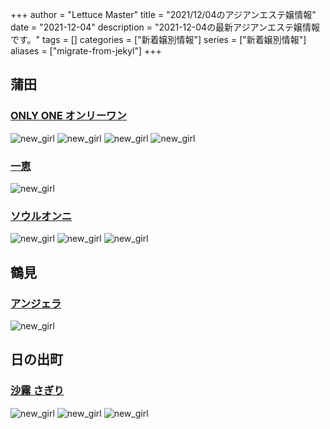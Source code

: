 +++
author = "Lettuce Master"
title = "2021/12/04のアジアンエステ嬢情報"
date = "2021-12-04"
description = "2021-12-04の最新アジアンエステ嬢情報です。"
tags = []
categories = ["新着嬢別情報"]
series = ["新着嬢別情報"]
aliases = ["migrate-from-jekyl"]
+++
## 蒲田
### [ONLY ONE オンリーワン](http://relax-massage.biz/)
![new_girl](https://i.imgur.com/Tv2O446.jpeg)
![new_girl](https://i.imgur.com/MUTlnSl.jpeg)
![new_girl](https://i.imgur.com/5kHzGQN.jpeg)
![new_girl](https://i.imgur.com/m43k66E.jpeg)
### [一恵](http://kazue.me-es.com/)
![new_girl](https://i.imgur.com/WXzFm0m.jpeg)
### [ソウルオンニ](https://es-md.net/)
![new_girl](https://es-md.net/staff/yuri/1s.jpg)
![new_girl](https://es-md.net/staff/yuri/list.jpg)
![new_girl](https://es-md.net/staff/yuri/new.jpg)
## 鶴見
### [アンジェラ](http://est-massage.biz/)
![new_girl](https://i.imgur.com/smujMuX.jpeg)
## 日の出町
### [沙霧 さぎり](http://sg.msji.work/)
![new_girl](https://i.imgur.com/ShjfgX8.jpeg)
![new_girl](https://i.imgur.com/xxgMKYT.jpeg)
![new_girl](https://i.imgur.com/QQ7sbPn.jpeg)
